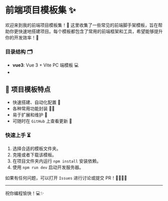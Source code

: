 # 前端项目模板集 ✨
欢迎来到我的前端项目模板集！🎉 这里收集了一些常见的前端脚手架模板，旨在帮助你更快速地搭建项目。每个模板都包含了常用的前端框架和工具，希望能够提升你的开发效率！🚀

### 目录结构 🗂️
- **vue3**: Vue 3 + Vite PC 端模板 💻
- 
## 🎨 项目模板特点
- 快速搭建、自动化配置 🎯
- 各种常用功能封装 🤹‍♀️
- 易于扩展和维护 🔧
- 可随时在 `GitHub` 上查看更新 📡

### 快速上手 ⏳
1. 选择合适的模板文件夹。
2. 克隆或者下载该模板。
3. 在项目文件夹内运行 `npm install` 安装依赖。
4. 使用 `npm run dev` 启动开发服务器。

如果有任何问题，可以打开 `Issues` 进行讨论或提交 PR！👨‍💻👩‍💻

---

祝你编程愉快！💻✨
